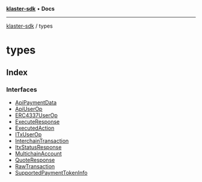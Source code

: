 [**klaster-sdk**](../README.md) • **Docs**

***

[klaster-sdk](../README.md) / types

# types

## Index

### Interfaces

- [ApiPaymentData](interfaces/ApiPaymentData.md)
- [ApiUserOp](interfaces/ApiUserOp.md)
- [ERC4337UserOp](interfaces/ERC4337UserOp.md)
- [ExecuteResponse](interfaces/ExecuteResponse.md)
- [ExecutedAction](interfaces/ExecutedAction.md)
- [ITxUserOp](interfaces/ITxUserOp.md)
- [InterchainTransaction](interfaces/InterchainTransaction.md)
- [ItxStatusResponse](interfaces/ItxStatusResponse.md)
- [MultichainAccount](interfaces/MultichainAccount.md)
- [QuoteResponse](interfaces/QuoteResponse.md)
- [RawTransaction](interfaces/RawTransaction.md)
- [SupportedPaymentTokenInfo](interfaces/SupportedPaymentTokenInfo.md)
